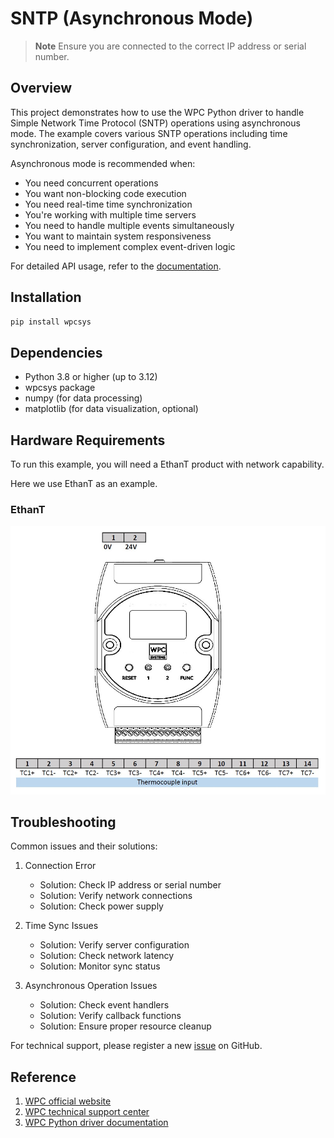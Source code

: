 # SNTP (Asynchronous Mode)
> **Note**
> Ensure you are connected to the correct IP address or serial number.

## Overview

This project demonstrates how to use the WPC Python driver to handle Simple Network Time Protocol (SNTP) operations using asynchronous mode.
The example covers various SNTP operations including time synchronization, server configuration, and event handling.

Asynchronous mode is recommended when:
- You need concurrent operations
- You want non-blocking code execution
- You need real-time time synchronization
- You're working with multiple time servers
- You need to handle multiple events simultaneously
- You want to maintain system responsiveness
- You need to implement complex event-driven logic

For detailed API usage, refer to the [documentation](https://wpc-systems-ltd.github.io/WPC_Python_driver_release/).

## Installation

```bash
pip install wpcsys
```

## Dependencies

- Python 3.8 or higher (up to 3.12)
- wpcsys package
- numpy (for data processing)
- matplotlib (for data visualization, optional)

## Hardware Requirements

To run this example, you will need a EthanT product with network capability.

Here we use EthanT as an example.

### EthanT

<img src="https://github.com/WPC-Systems-Ltd/WPC_Python_driver_release/blob/main/Reference/Pinouts/pinout-EthanT.JPG" alt="drawing" width="600"/>

## Troubleshooting

Common issues and their solutions:

1. Connection Error
   - Solution: Check IP address or serial number
   - Solution: Verify network connections
   - Solution: Check power supply

2. Time Sync Issues
   - Solution: Verify server configuration
   - Solution: Check network latency
   - Solution: Monitor sync status

3. Asynchronous Operation Issues
   - Solution: Check event handlers
   - Solution: Verify callback functions
   - Solution: Ensure proper resource cleanup

For technical support, please register a new [issue](https://github.com/WPC-Systems-Ltd/WPC_Python_driver_release/issues) on GitHub.

## Reference

1. [WPC official website](https://www.wpc.com.tw/)
2. [WPC technical support center](https://wpc.super.site/)
3. [WPC Python driver documentation](https://wpc-systems-ltd.github.io/WPC_Python_driver_release/)